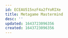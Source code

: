 ```yaml
---
id: ECEAU515nzF4a2fYoRIXe
title: Metagame Mastermind
desc: ''
updated: 1643723096356
created: 1643723096356
---
```


